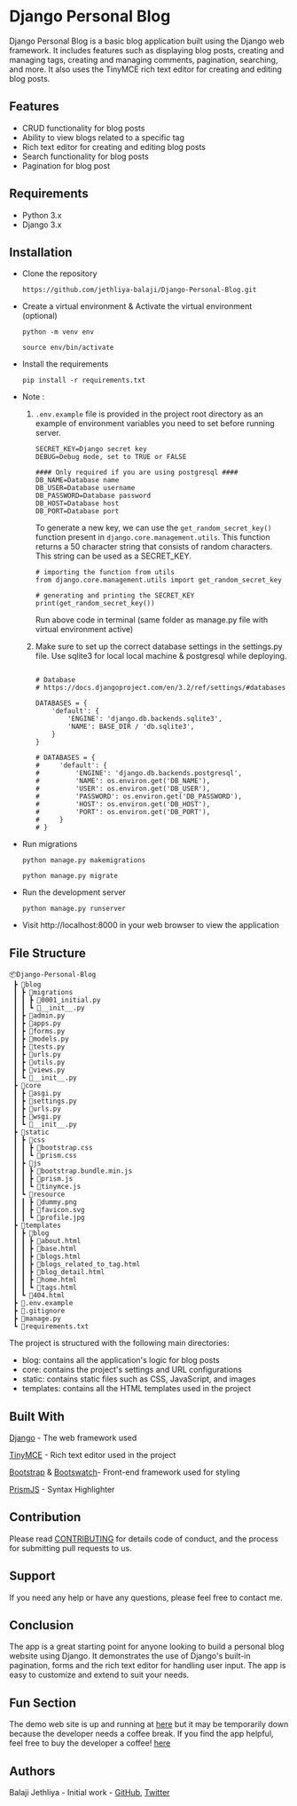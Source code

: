 # Django Personal Blog

Django Personal Blog is a basic blog application built using the Django web framework. It includes features such as displaying blog posts, creating and managing tags, creating and managing comments, pagination, searching, and more. It also uses the TinyMCE rich text editor for creating and editing blog posts.

## Features
- CRUD functionality for blog posts
- Ability to view blogs related to a specific tag
- Rich text editor for creating and editing blog posts
- Search functionality for blog posts
- Pagination for blog post

## Requirements
- Python 3.x
- Django 3.x

## Installation



- Clone the repository

    `https://github.com/jethliya-balaji/Django-Personal-Blog.git`
- Create a virtual environment & Activate the virtual environment (optional)

    `python -m venv env`

    `source env/bin/activate`
- Install the requirements

    `pip install -r requirements.txt`

- Note :
    1. `.env.example` file is provided in the project root directory as an example of environment variables you need to set before running server.

        ```
        SECRET_KEY=Django secret key
        DEBUG=Debug mode, set to TRUE or FALSE

        #### Only required if you are using postgresql ####
        DB_NAME=Database name
        DB_USER=Database username
        DB_PASSWORD=Database password
        DB_HOST=Database host
        DB_PORT=Database port
        ```

        To generate a new key, we can use the `get_random_secret_key()` function present in `django.core.management.utils`. This function returns a 50 character string that consists of random characters. This string can be used as a SECRET_KEY.
        ```
        # importing the function from utils
        from django.core.management.utils import get_random_secret_key

        # generating and printing the SECRET_KEY
        print(get_random_secret_key())
        ```
        Run above code in terminal (same folder as manage.py file with virtual environment active)

    2. Make sure to set up the correct database settings in the settings.py file. Use sqlite3 for local local machine & postgresql while deploying.
        ```

        # Database
        # https://docs.djangoproject.com/en/3.2/ref/settings/#databases

        DATABASES = {
            'default': {
                'ENGINE': 'django.db.backends.sqlite3',
                'NAME': BASE_DIR / 'db.sqlite3',
            }
        }

        # DATABASES = {
        #     'default': {
        #         'ENGINE': 'django.db.backends.postgresql',
        #         'NAME': os.environ.get('DB_NAME'),
        #         'USER': os.environ.get('DB_USER'),
        #         'PASSWORD': os.environ.get('DB_PASSWORD'),
        #         'HOST': os.environ.get('DB_HOST'),
        #         'PORT': os.environ.get('DB_PORT'),
        #     }
        # }
        ```

- Run migrations

    `python manage.py makemigrations`

    `python manage.py migrate`
- Run the development server

    `python manage.py runserver`
- Visit http://localhost:8000 in your web browser to view the application


## File Structure
```
📦Django-Personal-Blog
 ┣ 📂blog
 ┃ ┣ 📂migrations
 ┃ ┃ ┣ 📜0001_initial.py
 ┃ ┃ ┗ 📜__init__.py
 ┃ ┣ 📜admin.py
 ┃ ┣ 📜apps.py
 ┃ ┣ 📜forms.py
 ┃ ┣ 📜models.py
 ┃ ┣ 📜tests.py
 ┃ ┣ 📜urls.py
 ┃ ┣ 📜utils.py
 ┃ ┣ 📜views.py
 ┃ ┗ 📜__init__.py
 ┣ 📂core
 ┃ ┣ 📜asgi.py
 ┃ ┣ 📜settings.py
 ┃ ┣ 📜urls.py
 ┃ ┣ 📜wsgi.py
 ┃ ┗ 📜__init__.py
 ┣ 📂static
 ┃ ┣ 📂css
 ┃ ┃ ┣ 📜bootstrap.css
 ┃ ┃ ┗ 📜prism.css
 ┃ ┣ 📂js
 ┃ ┃ ┣ 📜bootstrap.bundle.min.js
 ┃ ┃ ┣ 📜prism.js
 ┃ ┃ ┗ 📜tinymce.js
 ┃ ┗ 📂resource
 ┃ ┃ ┣ 📜dummy.png
 ┃ ┃ ┣ 📜favicon.svg
 ┃ ┃ ┗ 📜profile.jpg
 ┣ 📂templates
 ┃ ┣ 📂blog
 ┃ ┃ ┣ 📜about.html
 ┃ ┃ ┣ 📜base.html
 ┃ ┃ ┣ 📜blogs.html
 ┃ ┃ ┣ 📜blogs_related_to_tag.html
 ┃ ┃ ┣ 📜blog_detail.html
 ┃ ┃ ┣ 📜home.html
 ┃ ┃ ┗ 📜tags.html
 ┃ ┗ 📜404.html
 ┣ 📜.env.example
 ┣ 📜.gitignore
 ┣ 📜manage.py
 ┗ 📜requirements.txt
```
The project is structured with the following main directories:
- blog: contains all the application's logic for blog posts
- core: contains the project's settings and URL configurations
- static: contains static files such as CSS, JavaScript, and images
- templates: contains all the HTML templates used in the project

## Built With
[Django](https://docs.djangoproject.com/en/3.2/) - The web framework used

[TinyMCE](https://www.tiny.cloud/) - Rich text editor used in the project

[Bootstrap](https://getbootstrap.com/) & [Bootswatch](https://bootswatch.com)- Front-end framework used for styling

[PrismJS](https://prismjs.com/) - Syntax Highlighter

## Contribution
Please read [CONTRIBUTING](https://gist.github.com/PurpleBooth/b24679402957c63ec426) for details code of conduct, and the process for submitting pull requests to us.

## Support
If you need any help or have any questions, please feel free to contact me.

## Conclusion
The app is a great starting point for anyone looking to build a personal blog website using Django. It demonstrates the use of Django's built-in pagination, forms and the rich text editor for handling user input. The app is easy to customize and extend to suit your needs.

## Fun Section
The demo web site is up and running at [here]() but it may be temporarily down because the developer needs a coffee break. If you find the app helpful, feel free to buy the developer a coffee! [here]()

## Authors
Balaji Jethliya - Initial work - [GitHub](https://github.com/jethliya-balaji), [Twitter](https://twitter.com/jethliyabalaji)
